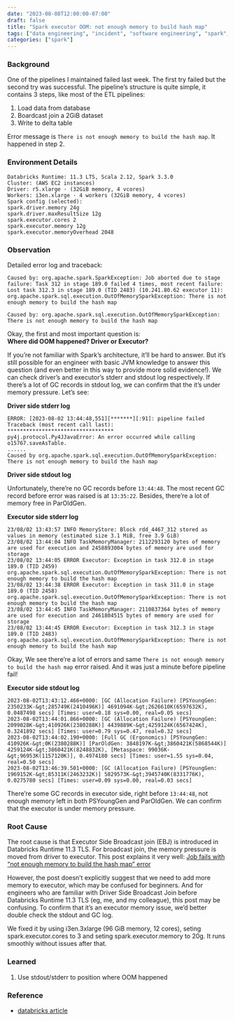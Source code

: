 ```yaml
---
date: "2023-08-08T12:00:00-07:00"
draft: false
title: "Spark executor OOM: not enough memory to build hash map"
tags: ["data engineering", "incident", "software engineering", "spark", "oom"]
categories: ["spark"]
---
```


### Background

One of the pipelines I maintained failed last week. The first try failed but the second try was successful. The pipeline’s structure is quite simple, it contains 3 steps, like most of the ETL pipelines:
1. Load data from database
2. Boardcast join a 2GiB dataset
3. Write to delta table

Error message is `There is not enough memory to build the hash map`. It happened in step 2.

### Environment Details

```
Databricks Runtime: 11.3 LTS, Scala 2.12, Spark 3.3.0
Cluster: (AWS EC2 instances)
Driver: r5.xlarge · (32GiB memory, 4 vcores)
Workers: i3en.xlarge · 4 workers (32GiB memory, 4 vcores)
Spark config (selected):
spark.driver.memory 24g
spark.driver.maxResultSize 12g
spark.executor.cores 2
spark.executor.memory 12g
spark.executor.memoryOverhead 2048
```

### Observation

Detailed error log and traceback: 

```
Caused by: org.apache.spark.SparkException: Job aborted due to stage failure: Task 312 in stage 189.0 failed 4 times, most recent failure: Lost task 312.3 in stage 189.0 (TID 2483) (10.241.80.62 executor 11): org.apache.spark.sql.execution.OutOfMemorySparkException: There is not enough memory to build the hash map

Caused by: org.apache.spark.sql.execution.OutOfMemorySparkException: There is not enough memory to build the hash map
```

Okay, the first and most important question is:  
**Where did OOM happened? Driver or Executor?**

If you’re not familiar with Spark’s architecture, it’ll be hard to answer. But it’s still possible for an engineer with basic JVM knowledge to answer this question (and even better in this way to provide more solid evidence!). We can check driver’s and executor’s stderr and stdout log respectively. If there’s a lot of GC records in stdout log, we can confirm that the it’s under memory pressure. Let’s see: 

**Driver side stderr log**

```
ERROR: [2023-08-02 13:44:48,551][*******][:91]: pipeline failed
Traceback (most recent call last):
**********************************
py4j.protocol.Py4JJavaError: An error occurred while calling o15767.saveAsTable.
......
Caused by org.apache.spark.sql.execution.OutOfMemorySparkException: There is not enough memory to build the hash map
```

**Driver side stdout log**

Unfortunately, there’re no GC records before `13:44:48`. The most recent GC record before error was raised is at `13:35:22`. Besides, there’re a lot of memory free in ParOldGen. 

**Executor side stderr log**

```
23/08/02 13:43:57 INFO MemoryStore: Block rdd_4467_312 stored as values in memory (estimated size 3.1 MiB, free 3.9 GiB)
23/08/02 13:44:04 INFO TaskMemoryManager: 2112293120 bytes of memory are used for execution and 2458893004 bytes of memory are used for storage
23/08/02 13:44:05 ERROR Executor: Exception in task 312.0 in stage 189.0 (TID 2459)
org.apache.spark.sql.execution.OutOfMemorySparkException: There is not enough memory to build the hash map
23/08/02 13:44:38 ERROR Executor: Exception in task 311.0 in stage 189.0 (TID 2458)
org.apache.spark.sql.execution.OutOfMemorySparkException: There is not enough memory to build the hash map
23/08/02 13:44:45 INFO TaskMemoryManager: 2110837364 bytes of memory are used for execution and 2461804515 bytes of memory are used for storage
23/08/02 13:44:45 ERROR Executor: Exception in task 312.3 in stage 189.0 (TID 2483)
org.apache.spark.sql.execution.OutOfMemorySparkException: There is not enough memory to build the hash map
```

Okay, We see there’re a lot of errors and same `There is not enough memory to build the hash map` error raised. And it was just a minute before pipeline fail!

**Executor side stdout log**

```
2023-08-02T13:43:12.466+0000: [GC (Allocation Failure) [PSYoungGen: 2350233K-&gt;285749K(2410496K)] 4691094K-&gt;2626610K(6597632K), 0.0487498 secs] [Times: user=0.18 sys=0.00, real=0.05 secs]
2023-08-02T13:44:01.866+0000: [GC (Allocation Failure) [PSYoungGen: 2099028K-&gt;410926K(2380288K)] 4439889K-&gt;4259124K(6567424K), 0.3241892 secs] [Times: user=0.79 sys=0.47, real=0.32 secs]
2023-08-02T13:44:02.190+0000: [Full GC (Ergonomics) [PSYoungGen: 410926K-&gt;0K(2380288K)] [ParOldGen: 3848197K-&gt;3860421K(5868544K)] 4259124K-&gt;3860421K(8248832K), [Metaspace: 99036K-&gt;96953K(1157120K)], 0.4974180 secs] [Times: user=1.55 sys=0.04, real=0.50 secs]
2023-08-02T13:46:39.501+0000: [GC (Allocation Failure) [PSYoungGen: 1969152K-&gt;85311K(2463232K)] 5829573K-&gt;3945740K(8331776K), 0.0275780 secs] [Times: user=0.09 sys=0.00, real=0.03 secs]

```

There’re some GC records in executor side, right before   `13:44:48`, not enough memory left in both PSYoungGen and ParOldGen. We can confirm that the executor is under memory pressure.

### Root Cause

The root cause is that Executor Side Broadcast join (EBJ) is introduced in Databricks Runtime 11.3 TLS. For broadcast join, the memory pressure is moved from driver to executor. This post explains it very well: [Job fails with “not enough memory to build the hash map” error](https://kb.databricks.com/en_US/python/job-fails-with-not-enough-memory-to-build-the-hash-map-error#:~:text=Job%20fails%20with%20%60%60not%20enough%20memory%20to%20build%20the%20hash%20map%27%27%20error,-You%20should%20use%20adaptive%20query)

However, the post doesn’t explicitly suggest that we need to add more memory to executor, which may be confused for beginners. And for engineers who are familiar with Driver Side Broadcast Join before Databricks Runtime 11.3 TLS (eg, me, and my colleague), this post may be confusing. To confirm that it’s an executor memory issue, we’d better double check the stdout and GC log.

We fixed it by using i3en.3xlarge (96 GiB memory, 12 cores), seting spark.executor.cores to 3 and seting spark.executor.memory to 20g. It runs smoothly without issues after that.

### Learned
1. Use stdout/stderr to position where OOM happened

### Reference
- [databricks article](https://kb.databricks.com/en_US/python/job-fails-with-not-enough-memory-to-build-the-hash-map-error#:~:text=Job%20fails%20with%20%60%60not%20enough%20memory%20to%20build%20the%20hash%20map%27%27%20error,-You%20should%20use%20adaptive%20query)
